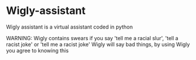 # Wigly-assistant
Wigly assistant is a virtual assistant coded in python

WARNING: Wigly contains swears if you say 'tell me a racial slur', 'tell a racist joke' or 'tell me a racist joke' Wigly will say bad things, by using Wigly you agree to knowing this
